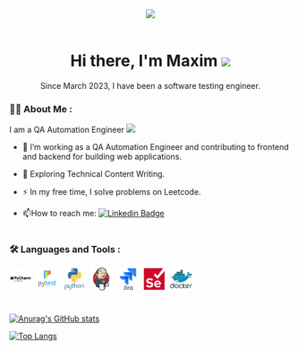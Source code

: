 <div id="header" align="center">
  <img src="https://media4.giphy.com/media/v1.Y2lkPTc5MGI3NjExYjkzZGM5YWNmMDE0YTJiNzQxNTYxNmQwN2Y5NzRkM2MwYTE4ZjZhNyZjdD1n/1GEATImIxEXVR79Dhk/giphy.gif" width="300"/>
</div>

<div align="center">
  <img src="https://komarev.com/ghpvc/?username=AironWarren&style=flat-square&color=blue" alt=""/>
</div>

<h1 align="center">
  Hi there, I'm Maxim <img src="https://media.giphy.com/media/hvRJCLFzcasrR4ia7z/giphy.gif" width="30px"/>
</h1>
<div align="center">
  Since March 2023, I have been a software testing engineer.
</div>

### :woman_technologist: About Me :
I am a QA Automation Engineer <img src="https://media.giphy.com/media/WUlplcMpOCEmTGBtBW/giphy.gif" width="30">

- :telescope: I’m working as a QA Automation Engineer and contributing to frontend and backend for building web applications.

- :seedling: Exploring Technical Content Writing.

- :zap: In my free time, I solve problems on Leetcode.

- :mailbox:How to reach me: [![Linkedin Badge](https://img.shields.io/badge/-AironWarren-blue)](https://t.me/AironWarren)

#

### :hammer_and_wrench: Languages and Tools :

<div>
  <img src="https://github.com/devicons/devicon/blob/master/icons/pycharm/pycharm-original-wordmark.svg" title="pycharm" alt="pycharm" width="40" height="40"/>&nbsp;
  <img src="https://github.com/devicons/devicon/blob/master/icons/pytest/pytest-original-wordmark.svg" title="pytest" alt="pytest" width="40" height="40"/>&nbsp;
  <img src="https://github.com/devicons/devicon/blob/master/icons/python/python-original-wordmark.svg" title="python" alt="python" width="40" height="40"/>&nbsp;
  <img src="https://github.com/devicons/devicon/blob/master/icons/jenkins/jenkins-original.svg" title="jenkins" alt="jenkins" width="40" height="40"/>&nbsp;
  <img src="https://github.com/devicons/devicon/blob/master/icons/jira/jira-original-wordmark.svg" title="jira" alt="jira" width="40" height="40"/>&nbsp;
  <img src="https://github.com/devicons/devicon/blob/master/icons/selenium/selenium-original.svg" title="selenium" alt="selenium" width="40" height="40"/>&nbsp;
  <img src="https://github.com/devicons/devicon/blob/master/icons/docker/docker-original-wordmark.svg" title="docker" alt="docker" width="40" height="40"/>&nbsp;
</div>

#

[![Anurag's GitHub stats](https://github-readme-stats.vercel.app/api?username=AironWarren&theme=dark&background=000000)](https://github.com/AironWarren/github-readme-stats)

[![Top Langs](https://github-readme-stats.vercel.app/api/top-langs/?username=AironWarren&layout=compact&theme=vision-friendly-dark)](https://github.com/anuraghazra/github-readme-stats)
